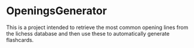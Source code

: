 # OpeningsGenerator

This is a project intended to retrieve the most common opening lines from the lichess database and then use these to automatically generate flashcards.
